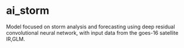 # ai_storm
Model focused on storm analysis and forecasting using deep residual convolutional neural network, with input data from the goes-16 satellite IR,GLM.
